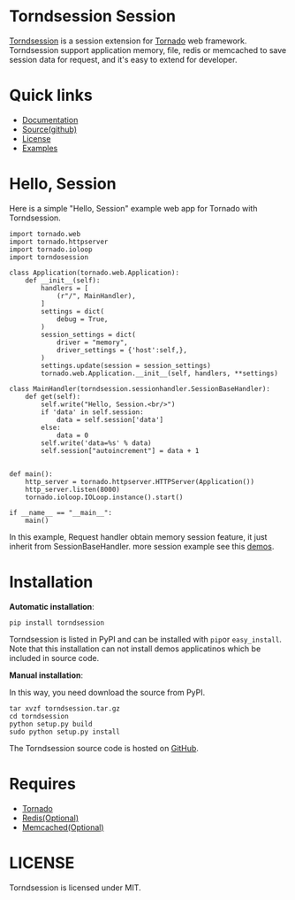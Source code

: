 Torndsession Session
====================

[Torndsession](https://github.com/MitchellChu/torndsession) is a session extension for [Tornado](https://github.com/tornadoweb/tornado) web framework.
Torndsession support application memory, file, redis or memcached to save session data for request, and it's easy to extend for developer.

Quick links
===========

* [Documentation](http://blog.useasp.net/category/30.aspx)
* [Source(github)](https://github.com/MitchellChu/torndsession)
* [License](https://raw.githubusercontent.com/MitchellChu/torndsession/master/LICENSE)
* [Examples](https://github.com/MitchellChu/torndsession/tree/master/demos)


Hello, Session
==============

Here is a simple "Hello, Session" example web app for Tornado with Torndsession.

	import tornado.web
    import tornado.httpserver
    import tornado.ioloop
	import torndosession

    class Application(tornado.web.Application):
	    def __init__(self):
		    handlers = [
			    (r"/", MainHandler),
			]
			settings = dict(
			    debug = True,
			)
			session_settings = dict(
			    driver = "memory",
				driver_settings = {'host':self,},
			)
			settings.update(session = session_settings)
			tornado.web.Application.__init__(self, handlers, **settings)

    class MainHandler(torndsession.sessionhandler.SessionBaseHandler):
	    def get(self):
			self.write("Hello, Session.<br/>")
			if 'data' in self.session:
                data = self.session['data']
			else:
			    data = 0
			self.write('data=%s' % data)
			self.session["autoincrement"] = data + 1
		    

    def main():
	    http_server = tornado.httpserver.HTTPServer(Application())
		http_server.listen(8000)
		tornado.ioloop.IOLoop.instance().start()

    if __name__ == "__main__":
	    main()


In this example, Request handler obtain memory session feature, it just inherit from SessionBaseHandler. more session example see this [demos](https://github.com/MitchellChu/torndsession/tree/master/demos).


Installation
============

**Automatic installation**:

    pip install torndsession

Torndsession is listed in PyPI and can be installed with `pip`or `easy_install`. Note that this installation can not install demos applicatinos which be included in source code.

**Manual installation**:

In this way, you need download the source from PyPI.

    tar xvzf torndsession.tar.gz
	cd torndsession
	python setup.py build
	sudo python setup.py install

The Torndsession source code is hosted on [GitHub](https://github.com/MitchellChu/torndsession).



Requires
========


+ [Tornado](https://github.com/tornadoweb/tornado)
+ [Redis(Optional)](http://redis.io/)
+ [Memcached(Optional)](http://memcached.org/)


LICENSE
=======
Torndsession is licensed under MIT.



